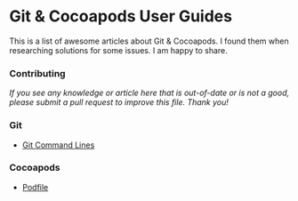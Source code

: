 # Git & Cocoapods User Guides


This is a list of awesome articles about Git & Cocoapods. I found them when researching solutions for some issues. I am happy to share.


### Contributing

*If you see any knowledge or article here that is out-of-date or is not a good, please submit a pull request to improve this file. Thank you!*


### Git

- [Git Command Lines](https://services.github.com/on-demand/downloads/github-git-cheat-sheet.pdf)

### Cocoapods

- [Podfile](http://guides.cocoapods.org/using/the-podfile.html)

